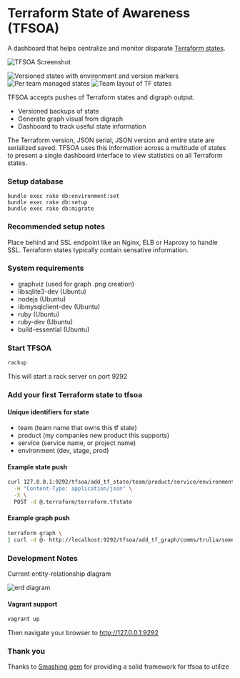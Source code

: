 # Terraform State of Awareness (TFSOA)

A dashboard that helps centralize and monitor disparate [Terraform states](https://www.terraform.io/docs/state/).

<img alt="TFSOA Screenshot" src="https://cloud.githubusercontent.com/assets/26415029/23921750/033ff2b2-08bd-11e7-9d78-632edc2c243b.png">

![Versioned states with environment and version markers](https://cloud.githubusercontent.com/assets/538171/24389114/03a1eaf4-1334-11e7-9a44-367f5d6233c2.jpg)
![Per team managed states](https://cloud.githubusercontent.com/assets/538171/24389121/164dcdbc-1334-11e7-9052-184287bc5ed0.jpg)
![Team layout of TF states](https://cloud.githubusercontent.com/assets/538171/24389129/1ba96988-1334-11e7-8abf-b3c47f43ff27.jpg)

TFSOA accepts pushes of Terraform states and digraph output.

* Versioned backups of state
* Generate graph visual from digraph
* Dashboard to track useful state information

The Terraform version, JSON serial, JSON version and entire state are serialized saved. TFSOA uses
this information across a multitude of states to present a single dashboard interface
to view statistics on all Terraform states.


### Setup database

```
bundle exec rake db:environment:set
bundle exec rake db:setup
bundle exec rake db:migrate
```

### Recommended setup notes

Place behind and SSL endpoint like an Nginx, ELB or Haproxy to handle SSL. Terraform states typically contain sensative information.

### System requirements

* graphviz (used for graph .png creation)
* libsqlite3-dev (Ubuntu)
* nodejs (Ubuntu)
* libmysqlclient-dev (Ubuntu)
* ruby (Ubuntu)
* ruby-dev (Ubuntu)
* build-essential (Ubuntu)

### Start TFSOA

```bash
rackup
```

This will start a rack server on port 9292

### Add your first Terraform state to tfsoa

#### Unique identifiers for state

* team (team name that owns this tf state)
* product (my companies new product this supports)
* service (service name, or project name)
* environment (dev, stage, prod)


#### Example state push

```bash
curl 127.0.0.1:9292/tfsoa/add_tf_state/team/product/service/environment/ \
  -H "Content-Type: application/json" \
  -X \
  POST -d @.terraform/terraform.tfstate
```

#### Example graph push

```bash
terraform graph \
| curl -d @- http://localhost:9292/tfsoa/add_tf_graph/comms/trulia/someservice/prod/
```

### Development Notes

Current entity-relationship diagram

<img alt="erd diagram" src="https://cloud.githubusercontent.com/assets/26415029/24062446/d3de1626-0b18-11e7-9b96-2bde9bc79124.png">

#### Vagrant support

```bash
vagrant up
```
Then navigate your browser to http://127.0.0.1:9292

### Thank you

Thanks to [Smashing gem](https://github.com/Smashing/smashing) for providing a solid framework for tfsoa to utilize
